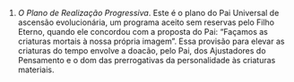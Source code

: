 ﻿1. <I>O Plano de Realização Progressiva</I>. Este é o plano do Pai Universal de ascensão evolucionária, um programa aceito sem reservas pelo Filho Eterno, quando ele concordou com a proposta do Pai: “Façamos as criaturas mortais à nossa própria imagem”. Essa provisão para elevar as criaturas do tempo envolve a doacão, pelo Pai, dos Ajustadores do Pensamento e o dom das prerrogativas da personalidade às criaturas materiais.